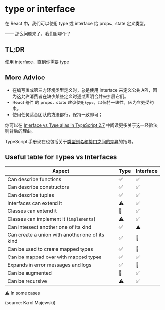 # type or interface

在 React 中，我们可以使用 type 或 interface 给 props、state 定义类型。

—— 那么问题来了，我们用哪个？

## TL;DR

使用 interface，直到你需要 type

## More Advice

- 在编写库或第三方环境类型定义时，总是使用 interface 来定义公共 API，因为这允许消费者在缺少某些定义时通过声明合并来扩展它们。
- React 组件 的 props、state 建议使用`type`，以保持一致性，因为它更受约束。
- 使用任何适合团队的方法都行，保持一致即可；

你可以在 [Interface vs Type alias in TypeScript 2.7](https://medium.com/@martin_hotell/interface-vs-type-alias-in-typescript-2-7-2a8f1777af4c) 中阅读更多关于这一经验法则背后的理由。

TypeScript 手册现在也包括关于[类型别名和接口之间的差异](https://www.typescriptlang.org/docs/handbook/2/everyday-types.html#differences-between-type-aliases-and-interfaces)的指导。

## Useful table for Types vs Interfaces

| Aspect                                          | Type | Interface |
| ----------------------------------------------- | ---- | --------- |
| Can describe functions                          | ✅   | ✅        |
| Can describe constructors                       | ✅   | ✅        |
| Can describe tuples                             | ✅   | ✅        |
| Interfaces can extend it                        | ⚠️   | ✅        |
| Classes can extend it                           | 🚫   | ✅        |
| Classes can implement it (`implements`)         | ⚠️   | ✅        |
| Can intersect another one of its kind           | ✅   | ⚠️        |
| Can create a union with another one of its kind | ✅   | 🚫        |
| Can be used to create mapped types              | ✅   | 🚫        |
| Can be mapped over with mapped types            | ✅   | ✅        |
| Expands in error messages and logs              | ✅   | 🚫        |
| Can be augmented                                | 🚫   | ✅        |
| Can be recursive                                | ⚠️   | ✅        |

⚠️ In some cases

(source: Karol Majewski)
